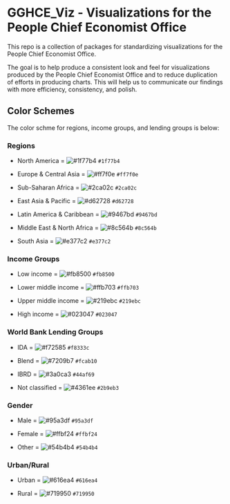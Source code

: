 # GGHCE_Viz - Visualizations for the People Chief Economist Office

This repo is a collection of packages for standardizing visualizations for the People Chief Economist Office.

The goal is to help produce a consistent look and feel for visualizations produced by the People Chief Economist Office and to reduce duplication of efforts in producing charts. This will help us to communicate our findings with more efficiency, consistency, and polish.

## Color Schemes

The color schme for regions, income groups, and lending groups is below:

### Regions

- North America = ![#1f77b4](https://placehold.co/15x15/1f77b4/1f77b4.png) `#1f77b4`

- Europe & Central Asia = ![#ff7f0e](https://placehold.co/15x15/ff7f0e/ff7f0e.png) `#ff7f0e`

- Sub-Saharan Africa = ![#2ca02c](https://placehold.co/15x15/2ca02c/2ca02c.png) `#2ca02c`

- East Asia & Pacific = ![#d62728](https://placehold.co/15x15/d62728/d62728.png) `#d62728`

- Latin America & Caribbean = ![#9467bd](https://placehold.co/15x15/9467bd/9467bd.png) `#9467bd`

- Middle East & North Africa = ![#8c564b](https://placehold.co/15x15/8c564b/8c564b.png) `#8c564b`

-  South Asia = ![#e377c2](https://placehold.co/15x15/e377c2/e377c2.png) `#e377c2`


### Income Groups

- Low income = ![#fb8500](https://placehold.co/15x15/fb8500/fb8500.png) `#fb8500`

- Lower middle income = ![#ffb703](https://placehold.co/15x15/ffb703/ffb703.png) `#ffb703`

- Upper middle income = ![#219ebc](https://placehold.co/15x15/219ebc/219ebc.png) `#219ebc`

- High income = ![#023047](https://placehold.co/15x15/023047/023047.png) `#023047`

### World Bank Lending Groups

- IDA = ![#f72585](https://placehold.co/15x15/f72585/f72585.png) `#f8333c`

- Blend = ![#7209b7](https://placehold.co/15x15/7209b7/7209b7.png) `#fcab10`

- IBRD = ![#3a0ca3](https://placehold.co/15x15/3a0ca3/3a0ca3.png) `#44af69`

- Not classified = ![#4361ee](https://placehold.co/15x15/4361ee/4361ee.png) `#2b9eb3`

### Gender

- Male = ![#95a3df](https://placehold.co/15x15/95a3df/95a3df.png) `#95a3df`

- Female = ![#ffbf24](https://placehold.co/15x15/ffbf24/ffbf24.png) `#ffbf24`

- Other = ![#54b4b4](https://placehold.co/15x15/54b4b4/54b4b4.png) `#54b4b4`

### Urban/Rural

- Urban = ![#616ea4](https://placehold.co/15x15/616ea4/616ea4.png) `#616ea4`

- Rural = ![#719950](https://placehold.co/15x15/719950/719950.png) `#719950`

